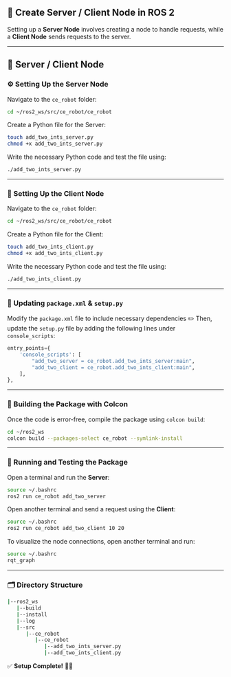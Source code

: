 
## 🚀 Create Server / Client Node in ROS 2

Setting up a **Server Node** involves creating a node to handle requests, while a **Client Node** sends requests to the server.

---

## 🔗 Server / Client Node

### ⚙️ Setting Up the Server Node
Navigate to the `ce_robot` folder:
```bash
cd ~/ros2_ws/src/ce_robot/ce_robot
```

Create a Python file for the Server:
```bash
touch add_two_ints_server.py
chmod +x add_two_ints_server.py
```

Write the necessary Python code and test the file using:
```bash
./add_two_ints_server.py
```

---

### 🔄 Setting Up the Client Node
Navigate to the `ce_robot` folder:
```bash
cd ~/ros2_ws/src/ce_robot/ce_robot
```

Create a Python file for the Client:
```bash
touch add_two_ints_client.py
chmod +x add_two_ints_client.py
```

Write the necessary Python code and test the file using:
```bash
./add_two_ints_client.py
```

---

### 📌 Updating `package.xml` & `setup.py`
Modify the `package.xml` file to include necessary dependencies ✏️
Then, update the `setup.py` file by adding the following lines under `console_scripts`:
```python
entry_points={
    'console_scripts': [
        "add_two_server = ce_robot.add_two_ints_server:main",
        "add_two_client = ce_robot.add_two_ints_client:main",
    ],
},
```

---

### 🔨 Building the Package with Colcon
Once the code is error-free, compile the package using `colcon build`:
```bash
cd ~/ros2_ws
colcon build --packages-select ce_robot --symlink-install
```

---

### 🚀 Running and Testing the Package

Open a terminal and run the **Server**:
```bash
source ~/.bashrc
ros2 run ce_robot add_two_server
```

Open another terminal and send a request using the **Client**:
```bash
source ~/.bashrc
ros2 run ce_robot add_two_client 10 20
```

To visualize the node connections, open another terminal and run:
```bash
source ~/.bashrc
rqt_graph
```

---

### 🗂️ Directory Structure

```bash
|--ros2_ws
   |--build
   |--install
   |--log
   |--src
      |--ce_robot
         |--ce_robot
            |--add_two_ints_server.py
            |--add_two_ints_client.py
```

✅ **Setup Complete!** 🚀✨
